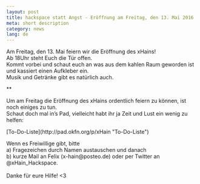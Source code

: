 ```yaml
---
layout: post
title: hackspace statt Angst - Eröffnung am Freitag, den 13. Mai 2016
meta: short description
category: news
lang: de
---
```

<p> Am Freitag, den 13. Mai feiern wir die Eröffnung des xHains! <br> Ab 18Uhr steht Euch die Tür offen. <br> Kommt vorbei und schaut euch an was aus dem kahlen Raum geworden ist und kassiert einen Aufkleber ein. <br>
Musik und Getränke gibt es natürlich auch.
</p>
**

<!--more--> 
<p>
Um am Freitag die Eröffnung des xHains ordentlich feiern zu können, ist noch einiges zu tun.<br>
Schaut doch mal in’s Pad, vielleicht habt ihr ja Zeit und Lust ein wenig zu helfen: 
</p>
[To-Do-Liste](http://pad.okfn.org/p/xHain "To-Do-Liste")
<p>
Wenn es Freiwillige gibt, bitte <br>
a) Fragezeichen durch Namen austauschen und danach <br>
b) kurze Mail an Felix (x-hain@posteo.de) oder per Twitter an @xHain_Hackspace. 
<br><br>
Danke für eure Hilfe! <3 
</p>